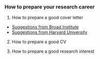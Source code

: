 ### How to prepare your research career

1. How to prepare a good cover letter

* [Suggestions from Broad Institute]()
* [Suggestions from Harvard University]()



2. How to prepare a good CV


3. How to prepare a good research interest



